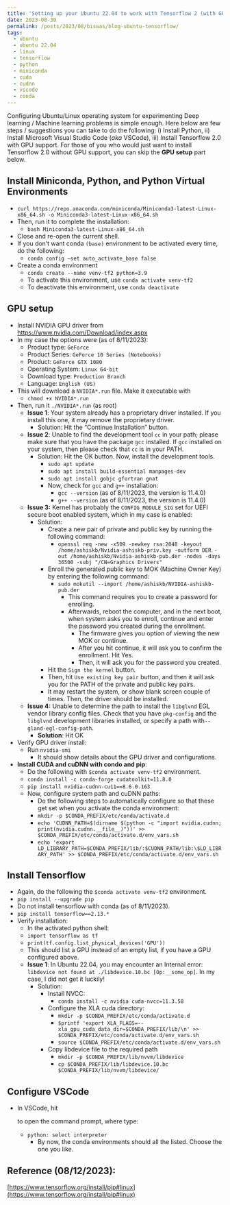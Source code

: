 ```yaml
---
title: 'Setting up your Ubuntu 22.04 to work with Tensorflow 2 (with GPU support)'
date: 2023-08-30
permalink: /posts/2023/08/biswas/blog-ubuntu-tensorflow/
tags:
  - ubuntu
  - ubuntu 22.04
  - linux
  - tensorflow
  - python
  - miniconda
  - cuda
  - cudnn
  - vscode
  - conda
---
```

Configuring Ubuntu/Linux operating system for experimenting Deep learning / Machine learning problems is simple enough. Here below are few steps / suggestions you can take to do the following: i) Install Python, ii) Install Microsoft Visual Studio Code (*aka* VSCode), iii) Install Tensorflow 2.0 with GPU support. For those of you who would just want to install Tensorflow 2.0 without GPU support, you can skip the **GPU setup** part below.

## Install Miniconda, Python, and Python Virtual Environments
  * `curl https://repo.anaconda.com/miniconda/Miniconda3-latest-Linux-x86_64.sh -o Miniconda3-latest-Linux-x86_64.sh`
  * Then, run it to complete the installation:
      * `bash Miniconda3-latest-Linux-x86_64.sh`
  * Close and re-open the current shell.
  * If you don’t want conda `(base)` environment to be activated every time, do the following:
      * `conda config —set auto_activate_base false`
* Create a conda environment
  * `conda create --name venv-tf2 python=3.9`
  * To activate this environment, use `conda activate venv-tf2`
  * To deactivate this environment, use `conda deactivate`

## GPU setup
  * Install NVIDIA GPU driver from https://www.nvidia.com/Download/index.aspx
  * In my case the options were (as of 8/11/2023): 
      * Product type: `GeForce`
      * Product Series: `GeForce 10 Series (Notebooks)`
      * Product: `GeForce GTX 1080`
      * Operating System: `Linux 64-bit`
      * Download type: `Production Branch`
      * Language: `English (US)`
  * This will download a `NVIDIA*.run` file. Make it executable with 
      * `chmod +x NVIDIA*.run`
  * Then, run it `./NVIDIA*.run` (as root)
      * **Issue 1**: Your system already has a proprietary driver installed. If you install this one, it may remove the proprietary driver.
          * Solution: Hit the “Continue Installation” button.
      * **Issue 2**: Unable to find the development tool `cc` in your path; please make sure that you have the package `gcc` installed. If `gcc` installed on your system, then please check that `cc` is in your PATH.
          * Solution: Hit the OK button. Now, install the development tools.
              * `sudo apt update`
              * `sudo apt install build-essential manpages-dev`
              * `sudo apt install gobjc gfortran gnat`  
              * Now, check for `gcc` and `g++` installation:
                  * `gcc --version` (as of 8/11/2023, the version is 11.4.0)
                  * `g++ --version` (as of 8/11/2023, the version is 11.4.0)
      * **Issue 3:** Kernel has probably the `CONFIG_MODULE_SIG` set for UEFI secure boot enabled system, which in my case is enabled:
        * Solution: 
          * Create a new pair of private and public key by running the following command:
              * `openssl req -new -x509 -newkey rsa:2048 -keyout /home/ashiskb/Nvidia-ashiskb-priv.key -outform DER -out /home/ashiskb/Nvidia-ashiskb-pub.der -nodes -days 36500 -subj "/CN=Graphics Drivers"`
          * Enroll the generated public key to MOK (Machine Owner Key) by entering the following command:
              * `sudo mokutil --import /home/ashiskb/NVIDIA-ashiskb-pub.der`
                  * This command requires you to create a password for enrolling.
                  * Afterwards, reboot the computer, and in the next boot, when system asks you to enroll, continue and enter the password you created during the enrollment.
                      * The firmware gives you option of viewing the new MOK or continue.
                      * After you hit continue, it will ask you to confirm the enrollment. Hit Yes.
                      * Then, it will ask you for the password you created.
          * Hit the `Sign the kernel` button.
          * Then, hit `Use existing key pair` button, and then it will ask you for the PATH of the private and public key pairs.
          * It may restart the system, or show blank screen couple of times. Then, the driver should be installed.
      * **Issue 4:** Unable to determine the path to install the `libglvnd` EGL vendor library config files. Check that you have `pkg-config` and the `libglvnd` development libraries installed, or specify a path with`--gland-egl-config-path`.
          * **Solution**: Hit OK
  * Verify GPU driver install:
      * Run `nvidia-smi`
          * It should show details about the GPU driver and configurations.
* **Install CUDA and cuDNN with condo and pip**:
  * Do the following with `$conda activate venv-tf2` environment.
  * `conda install -c conda-forge cudatoolkit=11.8.0`
  * `pip install nvidia-cudnn-cu11==8.6.0.163`
  * Now, configure system path and cuDNN paths:
      * Do the following steps to automatically configure so that these get set when you activate the conda environment:
      * `mkdir -p $CONDA_PREFIX/etc/conda/activate.d`
      * `echo 'CUDNN_PATH=$(dirname $(python -c "import nvidia.cudnn; print(nvidia.cudnn.__file__)"))' >> $CONDA_PREFIX/etc/conda/activate.d/env_vars.sh`
      * `echo 'export LD_LIBRARY_PATH=$CONDA_PREFIX/lib/:$CUDNN_PATH/lib:\$LD_LIBRARY_PATH' >> $CONDA_PREFIX/etc/conda/activate.d/env_vars.sh`
  
## Install Tensorflow
  * Again, do the following the `$conda activate venv-tf2` environment.
  * `pip install --upgrade pip`
  * Do not install tensorflow with conda (as of 8/11/2023).
  * `pip install tensorflow==2.13.*`
* Verify installation:
  * In the activated python shell:
  * `import tensorflow as tf`
  * `print(tf.config.list_physical_devices('GPU'))`
  * This should list a GPU instead of an empty list, if you have a GPU configured above.
  * **Issue 1**: In Ubuntu 22.04, you may encounter an Internal error: `libdevice not found at ./libdevice.10.bc [Op:__some_op]`. In my case, I did not get it luckily!
      * Solution: 
          * Install NVCC: 
            * `conda install -c nvidia cuda-nvcc=11.3.58`
          * Configure the XLA cuda directory:
            * `mkdir -p $CONDA_PREFIX/etc/conda/activate.d`
            * `$printf 'export XLA_FLAGS=--xla_gpu_cuda_data_dir=$CONDA_PREFIX/lib/\n' >> $CONDA_PREFIX/etc/conda/activate.d/env_vars.sh`
            * `source $CONDA_PREFIX/etc/conda/activate.d/env_vars.sh `
          * Copy libdevice file to the required path
            * `mkdir -p $CONDA_PREFIX/lib/nvvm/libdevice`
            * `cp $CONDA_PREFIX/lib/libdevice.10.bc $CONDA_PREFIX/lib/nvvm/libdevice/`

## Configure VSCode
* In VSCode, hit <CTRL><SHIFT><p> to open the command prompt, where type:
  * `python: select interpreter`
      * By now, the conda environments should all the listed. Choose the one you like.

## Reference (08/12/2023):
[https://www.tensorflow.org/install/pip#linux](https://www.tensorflow.org/install/pip#linux)